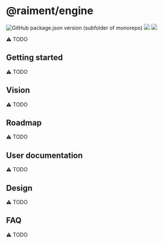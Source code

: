 # @raiment/engine

![GitHub package.json version (subfolder of monorepo)](https://img.shields.io/github/package-json/v/raiment-studios/monorepo?filename=source%2Flib%2Fengine%2Fpackage.json)
![](https://img.shields.io/badge/license-MIT-039)
[![](https://img.shields.io/badge/feedback-welcome!-1a6)](https://github.com/raiment-studios/monorepo/discussions)

⚠️ TODO

## Getting started

⚠️ TODO

## Vision

⚠️ TODO

## Roadmap

⚠️ TODO

## User documentation

⚠️ TODO

## Design

⚠️ TODO

## FAQ

⚠️ TODO
